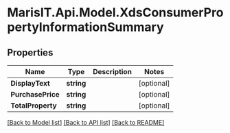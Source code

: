 
# MarisIT.Api.Model.XdsConsumerPropertyInformationSummary

## Properties

Name | Type | Description | Notes
------------ | ------------- | ------------- | -------------
**DisplayText** | **string** |  | [optional] 
**PurchasePrice** | **string** |  | [optional] 
**TotalProperty** | **string** |  | [optional] 

[[Back to Model list]](../README.md#documentation-for-models)
[[Back to API list]](../README.md#documentation-for-api-endpoints)
[[Back to README]](../README.md)

